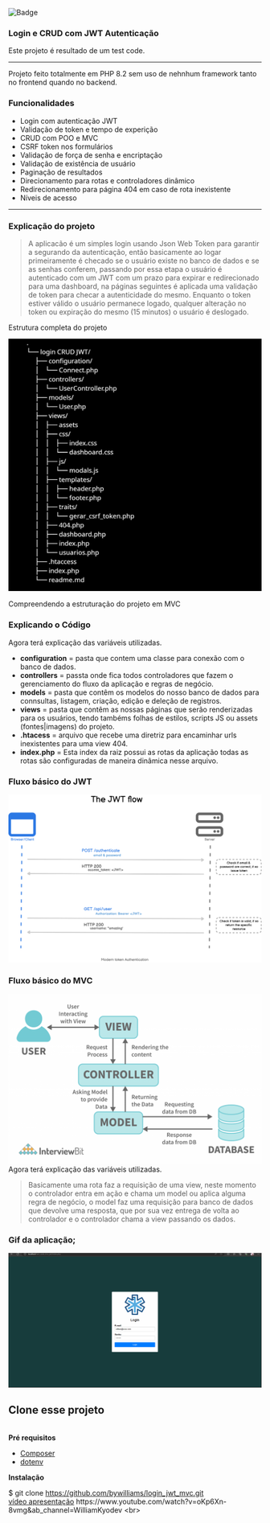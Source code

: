 ![Badge](https://img.shields.io/static/v1?label=PHP&message=8.2&color=blue&style=for-the-badge&logo=php)
### Login e CRUD com JWT Autenticação 

Este projeto é resultado de um test code.

***
Projeto feito totalmente em PHP 8.2 sem uso de nehnhum framework tanto no frontend quando no backend. 

### **Funcionalidades**
* Login com autenticação JWT
* Validação de token e tempo de experição
* CRUD com POO e MVC
* CSRF token nos formulários
* Validação de força de senha e encriptação
* Validação de existência de usuário
* Paginação de resultados
* Direcionamento para rotas e controladores dinâmico 
* Redirecionamento para página 404 em caso de rota inexistente
* Níveis de acesso
***

### Explicação do projeto 

>A aplicacão é um simples login usando Json Web Token para garantir a segurando da autenticação, então basicamente ao logar primeiramente é checado se o usuário existe no banco de dados e se as senhas  conferem, passando por essa etapa o usuário é autenticado com um JWT com um prazo para expirar e redirecionado para uma dashboard, na páginas seguintes é aplicada uma validação de token para checar a autenticidade do mesmo. Enquanto o token estiver válido o usuário permanece logado, qualquer alteração no token ou expiração do mesmo (15 minutos) o usuário é deslogado.  

Estrutura completa do projeto

![jwt](views/assets/folders.png)

Compreendendo a estruturação do projeto em MVC

### Explicando o Código &nbsp;
Agora terá explicação das variáveis utilizadas.

*  **configuration** = pasta que contem uma classe para conexão com o banco de dados.
* **controllers** = passta onde fica todos controladores que fazem o gerenciamento do fluxo da aplicação e regras de negócio.
* **models** = pasta que contêm os modelos do nosso banco de dados para connsultas, listagem, criação, edição e deleção de registros.
* **views** = pasta que contêm as nossas páginas que serão renderizadas para os usuários, tendo tambéms folhas de estilos, scripts JS  ou assets (fontes|imagens) do projeto.
* **.htacess** = arquivo que recebe uma diretriz para encaminhar urls inexistentes para uma view 404.
* **index.php** = Esta index da raiz possui as rotas da aplicação todas as rotas são configuradas de maneira dinâmica nesse arquivo.



### Fluxo básico do JWT &nbsp;
![jwt](views/assets/jwt_flow.png)




### Fluxo básico do MVC &nbsp;
![jwt](views/assets/mvc_flow.png)
Agora terá explicação das variáveis utilizadas.

> Basicamente uma rota faz a requisição de uma view, neste momento o controlador entra em ação e chama um model ou aplica alguma regra de negócio, o model faz uma requisição para banco de dados que devolve uma resposta, que por sua vez  entrega de volta ao controlador e o controlador chama a view passando os dados.

### Gif da aplicação;
![jwt](views/assets/jwt.gif)

## Clone esse projeto
<br>
<strong> Pré requisitos </strong>  <br>

- [Composer](https://getcomposer.org)
- [dotenv](https://packagist.org/packages/vlucas/phpdotenv)
 
 <strong>Instalação</strong><br>

$ git clone https://github.com/bywilliams/login_jwt_mvc.git
<br>
[vídeo apresentação]([https://packagist.org/packages/vlucas/phpdotenv](https://www.youtube.com/watch?v=oKp6Xn-8vmg&ab_channel=WilliamKyodev))
https://www.youtube.com/watch?v=oKp6Xn-8vmg&ab_channel=WilliamKyodev
<br>
